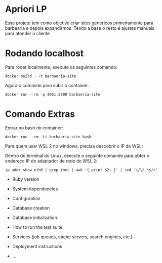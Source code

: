 # Apriori LP

Esse projeto tem como objetivo criar sites genéricos primeiramente para barbearia e depois expandirmos. Tendo a base o resto é ajustes manuais para atender o cliente

# Rodando localhost

Para rodar localmente, execute os seguintes comando:

```console
docker build . -t barbaeria-site
```

Agora o comando para subir o container:

```console
docker run --rm -p 3001:3000 barbaeria-site
```

# Comando Extras

Entrar no bash do container:

```console
docker run --rm -ti barbaeria-site bash
```

Para quem usar WSL 2 no windows, precisa descobrir o IP do WSL:

Dentro do terminal do Linux, execute o seguinte comando para obter o endereço IP do adaptador de rede do WSL 2:

```console
ip addr show eth0 | grep inet | awk '{ print $2; }' | sed 's/\/.*$//'
```

* Ruby version

* System dependencies

* Configuration

* Database creation

* Database initialization

* How to run the test suite

* Services (job queues, cache servers, search engines, etc.)

* Deployment instructions

* ...

